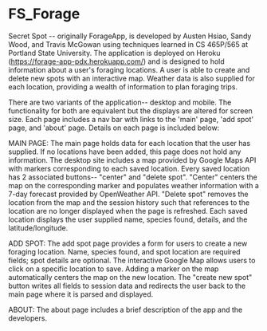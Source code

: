 # FS_Forage

Secret Spot -- originally ForageApp, is developed by Austen Hsiao, Sandy Wood, and Travis McGowan using techniques learned in CS 465P/565 at Portland State University.
The application is deployed on Heroku (https://forage-app-pdx.herokuapp.com/) and is designed to hold information about a user's foraging locations. A user is able to
create and delete new spots with an interactive map. Weather data is also supplied for each location, providing a wealth of information to plan foraging trips.

There are two variants of the application-- desktop and mobile. The functionality for both are equivalent but the displays are altered for screen size.
Each page includes a nav bar with links to the 'main' page, 'add spot' page, and 'about' page. Details on each page is included below:

MAIN PAGE:
  The main page holds data for each location that the user has supplied. If no locations have been added, this page does not hold any information. The desktop site
  includes a map provided by Google Maps API with markers corresponding to each saved location. Every saved location has 2 associated buttons-- "center" and 
  "delete spot". "Center" centers the map on the corresponding marker and populates weather information with a 7-day forecast provided by OpenWeather API. "Delete spot" 
  removes the location from the map and the session history such that references to the location are no longer displayed when the page is refreshed. Each saved location
  displays the user supplied name, species found, details, and the latitude/longitude.

ADD SPOT:
  The add spot page provides a form for users to create a new foraging location. Name, species found, and spot location are required fields; spot details are optional.
  The interactive Google Map allows users to click on a specific location to save. Adding a marker on the map automatically centers the map on the new location.
  The "create new spot" button writes all fields to session data and redirects the user back to the main page where it is parsed and displayed.
  
ABOUT:
  The about page includes a brief description of the app and the developers.
